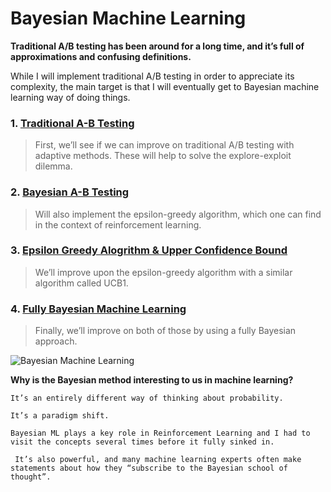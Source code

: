 # Bayesian Machine Learning

**Traditional A/B testing has been around for a long time, and it’s full of approximations and confusing definitions.**

While I will implement traditional A/B testing in order to appreciate its complexity, the main target is that I will eventually get to Bayesian machine learning way of doing things.

### 1. [Traditional A-B Testing](https://www.github.com/sourcecode369) 
> First, we’ll see if we can improve on traditional A/B testing with adaptive methods. These will help to solve the explore-exploit dilemma.

### 2. [Bayesian A-B Testing](https://www.github.com/sourcecode369)
> Will also implement the epsilon-greedy algorithm, which one can find in the context of reinforcement learning.

### 3. [Epsilon Greedy Alogrithm & Upper Confidence Bound](https://www.github.com/sourcecode369)
> We’ll improve upon the epsilon-greedy algorithm with a similar algorithm called UCB1.

### 4. [Fully Bayesian Machine Learning](https://www.github.com/sourcecode369)
> Finally, we’ll improve on both of those by using a fully Bayesian approach.

![Bayesian Machine Learning](http://blog.datumbox.com/wp-content/uploads/2013/09/bayesian_freshbiostats-770x484.png)

**Why is the Bayesian method interesting to us in machine learning?**

    It’s an entirely different way of thinking about probability.

    It’s a paradigm shift.

    Bayesian ML plays a key role in Reinforcement Learning and I had to visit the concepts several times before it fully sinked in.

     It’s also powerful, and many machine learning experts often make statements about how they “subscribe to the Bayesian school of thought”.
